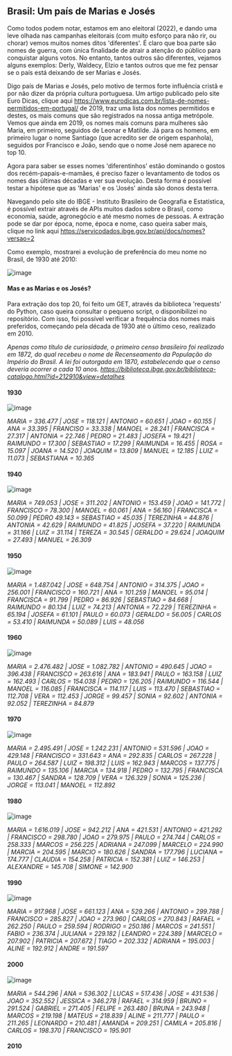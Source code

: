 ## Brasil: Um país de Marias e Josés

Como todos podem notar, estamos em ano eleitoral (2022), e dando uma leve olhada nas campanhas eleitorais
(com muito esforço para não rir, ou chorar) vemos muitos nomes ditos 'diferentes'. É claro que boa parte
são nomes de guerra, com única finalidade de atrair a atenção do público para conquistar alguns votos. No
entanto, tantos outros são diferentes, vejamos alguns exemplos: Derly, Waldecy, Elzio e tantos outros que
me fez pensar se o país está deixando de ser Marias e Josés.

Digo país de Marias e Josés, pelo motivo de termos forte influência cristã e por não dizer da própria cultura
portuguesa. Um artigo publicado pelo site Euro Dicas, clique aqui <https://www.eurodicas.com.br/lista-de-nomes-permitidos-em-portugal/>
de 2019, traz uma lista dos nomes permitidos e destes, os mais comuns que são registrados na nossa antiga metrópole.
Vemos que ainda em 2019, os nomes mais comuns para mulheres são Maria, em primeiro, seguidos de Leonar e Matilde.
Já para os homens, em primeiro lugar o nome Santiago (que acredito ser de origem espanhola), seguidos por
Francisco e João, sendo que o nome José nem aparece no top 10.

Agora para saber se esses nomes 'diferentinhos' estão dominando o gostos dos recém-papais-e-mamães, é preciso
fazer o levantamento de todos os nomes das últimas décadas e ver sua evolução. Desta forma é possível testar
a hipótese que as 'Marias' e os 'Josés' ainda são donos desta terra.

Navegando pelo site do IBGE - Instituto Brasileiro de Geografia e Estatística, é possível extrair através
de APIs muitos dados sobre o Brasil, como economia, saúde, agronegócio e até mesmo nomes de pessoas. A extração
pode se dar por época, nome, época e nome, caso queira saber mais, clique no link aqui <https://servicodados.ibge.gov.br/api/docs/nomes?versao=2>


Como exemplo, mostrarei a evolução de preferência do meu nome no Brasil, de 1930 até 2010:

![image](https://user-images.githubusercontent.com/89140035/192169229-653e84e7-6aad-405f-af7e-baa3f797ca89.png)

#### Mas e as Marias e os Josés?

Para extração dos top 20, foi feito um GET, através da biblioteca 'requests' do Python, caso queira consultar o
pequeno script, o disponibilizei no repositório. Com isso, foi possível verificar a frequência dos nomes mais preferidos,
começando pela década de 1930 até o último ceso, realizado em 2010.

*Apenas como título de curiosidade, o primeiro censo brasileiro foi realizado em 1872, do qual recebeu o nome
de Recenseamento da População do Império do Brasil. A lei foi outorgada em 1870, estabelecendo que o censo
deveria ocorrer a cada 10 anos. <https://biblioteca.ibge.gov.br/biblioteca-catalogo.html?id=212910&view=detalhes>*

#### 1930

![image](https://user-images.githubusercontent.com/89140035/192269719-0cce3573-f72a-40b1-9070-ceef3d36e229.png)

*MARIA = 336.477 | JOSE = 118.121 | ANTONIO = 60.651 | JOAO = 60.155 | ANA = 33.395 | FRANCISO = 33.338 | MANOEL = 28.241 | 
FRANCISCA = 27.317 | ANTONIA = 22.746 | PEDRO = 21.483 | JOSEFA = 19.421 | RAIMUNDO = 17.300 | SEBASTIAO = 17.299 | 
RAIMUNDA = 16.455 | ROSA = 15.097 | JOANA = 14.520 | JOAQUIM = 13.809 | MANUEL = 12.185 | LUIZ = 11.073 | SEBASTIANA = 10.365*   	      
   	      
#### 1940   	      
  
![image](https://user-images.githubusercontent.com/89140035/192274860-380bbb11-6c9a-4b7f-aef4-56ee577557bc.png)

*MARIA = 749.053 | JOSE = 311.202 | ANTONIO = 153.459 | JOAO = 141.772 | FRANCISCO = 78.300 | MANOEL = 60.061 | 
ANA = 56.160 | FRANCISCA = 50.099 | PEDRO	49.143 = SEBASTIAO = 45.035 | TEREZINHA = 44.876 | ANTONIA = 42.629 | 
RAIMUNDO = 41.825 | JOSEFA = 37.220 | RAIMUNDA = 31.166 | LUIZ = 31.114 | TEREZA = 30.545 | GERALDO = 29.624 | 
JOAQUIM = 27.493 | MANUEL = 26.309*

#### 1950

![image](https://user-images.githubusercontent.com/89140035/192276813-38c0f4af-fa8a-4e6f-8fdb-f0e9a0e04e18.png)

*MARIA = 1.487.042 | JOSE = 648.754 | ANTONIO = 314.375 | JOAO = 256.001 | FRANCISCO = 160.721 | ANA = 101.259 | MANOEL = 95.014 | 
FRANCISCA = 91.799 | PEDRO = 86.926 | SEBASTIAO = 84.668 | RAIMUNDO = 80.134 | LUIZ = 74.213 | ANTONIA = 72.229 | TEREZINHA = 65.194 | 
JOSEFA = 61.101 | PAULO = 60.073 | GERALDO = 56.005 | CARLOS = 53.410 | RAIMUNDA = 50.089 | LUIS =	48.056*

#### 1960

![image](https://user-images.githubusercontent.com/89140035/192278016-5e3dbee4-ea4b-4c45-902d-5be503e93ef0.png)

*MARIA = 2.476.482 | JOSE = 1.082.782 | ANTONIO = 490.645 | JOAO = 396.438 | FRANCISCO = 263.616 | ANA = 183.941 | PAULO = 163.158 | 
LUIZ = 162.493 | CARLOS = 154.038 | PEDRO = 126.205 | RAIMUNDO = 116.544 | MANOEL = 116.085 | FRANCISCA = 114.117 | LUIS = 113.470 | 
SEBASTIAO = 112.708 | VERA = 112.453 | JORGE = 99.457 | SONIA = 92.602 | ANTONIA = 92.052 | TEREZINHA = 84.879*

#### 1970

![image](https://user-images.githubusercontent.com/89140035/192279962-77b5451c-d602-4a76-9216-e0aeff49f3f3.png)

*MARIA = 2.495.491 | JOSE = 1.242.231 | ANTONIO = 531.596 | JOAO = 429.148 | FRANCISCO = 331.643 = ANA = 292.835 | CARLOS = 267.228 | 
PAULO = 264.587 | LUIZ = 198.312 | LUIS = 162.943 | MARCOS = 137.775 | RAIMUNDO = 135.106 | MARCIA = 134.918 | PEDRO = 132.795 | 
FRANCISCA = 130.467 | SANDRA = 128.709 | VERA = 126.329 | SONIA = 125.236 | JORGE = 113.041 | MANOEL = 112.892*

#### 1980

![image](https://user-images.githubusercontent.com/89140035/192281256-fc672647-cee9-4eea-a532-cd5bcab84800.png)

*MARIA = 1.616.019 | JOSE = 942.212 | ANA = 421.531 | ANTONIO = 421.292 | FRANCISCO = 298.780 | JOAO = 279.975 | PAULO = 274.744 | 
CARLOS = 258.333 | MARCOS = 256.225 | ADRIANA = 247.099 | MARCELO = 224.990 | MARCIA = 204.595 | MARCIO = 180.626 | SANDRA = 177.796 | 
LUCIANA = 174.777 | CLAUDIA = 154.258 | PATRICIA = 152.381 | LUIZ = 146.253 | ALEXANDRE = 145.708 | SIMONE = 142.900*

#### 1990

![image](https://user-images.githubusercontent.com/89140035/192282514-3a765635-70d8-4564-9784-407cc3ececf1.png)

*MARIA = 917.968 | JOSE = 661.123 | ANA = 529.266 | ANTONIO = 299.788 | FRANCISCO = 285.827 | JOAO = 273.960 | CARLOS = 270.843 | 
RAFAEL = 262.250 | PAULO = 259.594 | RODRIGO = 250.186 | MARCOS = 241.551 | FABIO = 236.374 | JULIANA = 229.182 | LEANDRO = 224.389 | 
MARCELO = 207.902 | PATRICIA = 207.672 | TIAGO = 202.332 | ADRIANA = 195.003 | ALINE = 192.912 | ANDRE = 191.597*

#### 2000

![image](https://user-images.githubusercontent.com/89140035/192284929-13a4a5d6-da11-483a-be92-7b58e9eaa021.png)

*MARIA = 544.296 | ANA = 536.302 | LUCAS = 517.436 | JOSE = 431.536 | JOAO = 352.552 | JESSICA = 346.278 | RAFAEL = 314.959 | 
BRUNO = 291.524 | GABRIEL = 271.405 | FELIPE = 263.480 | BRUNA = 243.948 | MARCOS = 219.198 | MATEUS = 218.839 | ALINE = 211.777 | 
PAULO = 211.265 | LEONARDO = 210.481 | AMANDA = 209.251 | CAMILA = 205.816 | CARLOS = 198.370 | FRANCISCO = 195.901*

#### 2010









